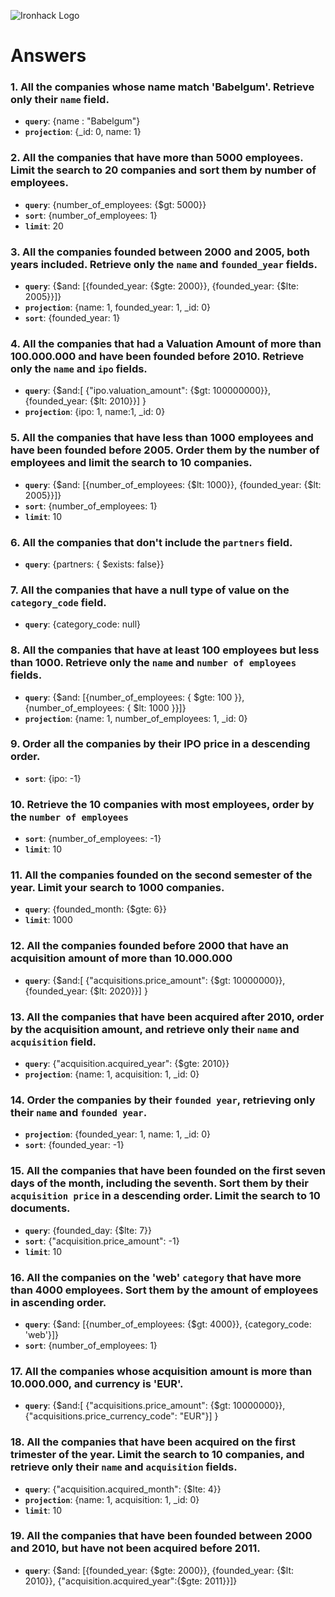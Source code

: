 ![Ironhack Logo](https://i.imgur.com/1QgrNNw.png)

# Answers

### 1. All the companies whose name match 'Babelgum'. Retrieve only their `name` field.

<!-- Your Code Goes Here -->
- **`query`**: {name : "Babelgum"}
- **`projection`**: {_id: 0, name: 1}

### 2. All the companies that have more than 5000 employees. Limit the search to 20 companies and sort them by **number of employees**.

<!-- Your Code Goes Here -->
- **`query`**: {number_of_employees: {$gt: 5000}}
- **`sort`**: {number_of_employees: 1}
- **`limit`**: 20

### 3. All the companies founded between 2000 and 2005, both years included. Retrieve only the `name` and `founded_year` fields.

<!-- Your Code Goes Here -->
- **`query`**: {$and: [{founded_year: {$gte: 2000}}, {founded_year: {$lte: 2005}}]}
- **`projection`**: {name: 1, founded_year: 1, _id: 0}
- **`sort`**: {founded_year: 1}

### 4. All the companies that had a Valuation Amount of more than 100.000.000 and have been founded before 2010. Retrieve only the `name` and `ipo` fields.

<!-- Your Code Goes Here -->
- **`query`**: {$and:[ {"ipo.valuation_amount": {$gt: 100000000}}, {founded_year: {$lt: 2010}}] }
- **`projection`**: {ipo: 1, name:1, _id: 0}

### 5. All the companies that have less than 1000 employees and have been founded before 2005. Order them by the number of employees and limit the search to 10 companies.

<!-- Your Code Goes Here -->
- **`query`**: {$and: [{number_of_employees: {$lt: 1000}}, {founded_year: {$lt: 2005}}]}
- **`sort`**: {number_of_employees: 1}
- **`limit`**: 10

### 6. All the companies that don't include the `partners` field.

<!-- Your Code Goes Here -->
- **`query`**: {partners: { $exists: false}}

### 7. All the companies that have a null type of value on the `category_code` field.

<!-- Your Code Goes Here -->
- **`query`**: {category_code: null}

### 8. All the companies that have at least 100 employees but less than 1000. Retrieve only the `name` and `number of employees` fields.

<!-- Your Code Goes Here -->
- **`query`**: {$and: [{number_of_employees: { $gte: 100 }}, {number_of_employees: { $lt: 1000 }}]}
- **`projection`**: {name: 1, number_of_employees: 1, _id: 0}

### 9. Order all the companies by their IPO price in a descending order.

<!-- Your Code Goes Here -->
- **`sort`**: {ipo: -1}

### 10. Retrieve the 10 companies with most employees, order by the `number of employees`

<!-- Your Code Goes Here -->
- **`sort`**: {number_of_employees: -1}
- **`limit`**: 10

### 11. All the companies founded on the second semester of the year. Limit your search to 1000 companies.

<!-- Your Code Goes Here -->
- **`query`**: {founded_month: {$gte: 6}}
- **`limit`**: 1000

### 12. All the companies founded before 2000 that have an acquisition amount of more than 10.000.000

<!-- Your Code Goes Here -->
- **`query`**: {$and:[ {"acquisitions.price_amount": {$gt: 10000000}}, {founded_year: {$lt: 2020}}] }

### 13. All the companies that have been acquired after 2010, order by the acquisition amount, and retrieve only their `name` and `acquisition` field.

<!-- Your Code Goes Here -->
- **`query`**: {"acquisition.acquired_year": {$gte: 2010}}
- **`projection`**: {name: 1, acquisition: 1, _id: 0}

### 14. Order the companies by their `founded year`, retrieving only their `name` and `founded year`.

<!-- Your Code Goes Here -->
- **`projection`**: {founded_year: 1, name: 1, _id: 0}
- **`sort`**: {founded_year: -1}

### 15. All the companies that have been founded on the first seven days of the month, including the seventh. Sort them by their `acquisition price` in a descending order. Limit the search to 10 documents.

<!-- Your Code Goes Here -->
- **`query`**: {founded_day: {$lte: 7}}
- **`sort`**: {"acquisition.price_amount": -1}
- **`limit`**: 10

### 16. All the companies on the 'web' `category` that have more than 4000 employees. Sort them by the amount of employees in ascending order.

<!-- Your Code Goes Here -->
- **`query`**: {$and: [{number_of_employees: {$gt: 4000}}, {category_code: 'web'}]}
- **`sort`**: {number_of_employees: 1}

### 17. All the companies whose acquisition amount is more than 10.000.000, and currency is 'EUR'.

<!-- Your Code Goes Here -->
- **`query`**: {$and:[ {"acquisitions.price_amount": {$gt: 10000000}}, {"acquisitions.price_currency_code": "EUR"}] }

### 18. All the companies that have been acquired on the first trimester of the year. Limit the search to 10 companies, and retrieve only their `name` and `acquisition` fields.

<!-- Your Code Goes Here -->
- **`query`**: {"acquisition.acquired_month": {$lte: 4}}
- **`projection`**: {name: 1, acquisition: 1, _id: 0}
- **`limit`**: 10

### 19. All the companies that have been founded between 2000 and 2010, but have not been acquired before 2011.

<!-- Your Code Goes Here -->
- **`query`**:  {$and: [{founded_year: {$gte: 2000}}, {founded_year: {$lt: 2010}}, {"acquisition.acquired_year":{$gte: 2011}}]}
